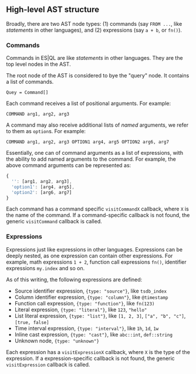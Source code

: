 ## High-level AST structure

Broadly, there are two AST node types: (1) commands (say `FROM ...`, like
*statements* in other languages), and (2) expressions (say `a + b`, or `fn()`).


### Commands

Commands in ES|QL are like *statements* in other languages. They are the top
level nodes in the AST.

The root node of the AST is considered to bye the "query" node. It contains a
list of commands.

```
Quey = Command[]
```

Each command receives a list of positional arguments. For example:

```
COMMAND arg1, arg2, arg3
```

A command may also receive additional lists of *named* arguments, we refer to
them as `option`s. For example:

```
COMMAND arg1, arg2, arg3 OPTION1 arg4, arg5 OPTION2 arg6, arg7
```

Essentially, one can of command arguments as a list of expressions, with the
ability to add named arguments to the command. For example, the above command
arguments can be represented as:

```js
{
  '': [arg1, arg2, arg3],
  'option1': [arg4, arg5],
  'option2': [arg6, arg7]
}
```

Each command has a command specific `visitCommandX` callback, where `X` is the
name of the command. If a command-specific callback is not found, the generic
`visitCommand` callback is called.


### Expressions

Expressions just like expressions in other languages. Expressions can be deeply
nested, as one expression can contain other expressions. For example, math
expressions `1 + 2`, function call expressions `fn()`, identifier expressions
`my.index` and so on.

As of this writing, the following expressions are defined:

- Source identifier expression, `{type: "source"}`, like `tsdb_index`
- Column identifier expression, `{type: "column"}`, like `@timestamp`
- Function call expression, `{type: "function"}`, like `fn(123)`
- Literal expression, `{type: "literal"}`, like `123`, `"hello"`
- List literal expression, `{type: "list"}`, like `[1, 2, 3]`, `["a", "b", "c"]`, `[true, false]`
- Time interval expression, `{type: "interval"}`, like `1h`, `1d`, `1w`
- Inline cast expression, `{type: "cast"}`, like `abc::int`, `def::string`
- Unknown node, `{type: "unknown"}`

Each expression has a `visitExpressionX` callback, where `X` is the type of the
expression. If a expression-specific callback is not found, the generic
`visitExpression` callback is called.
